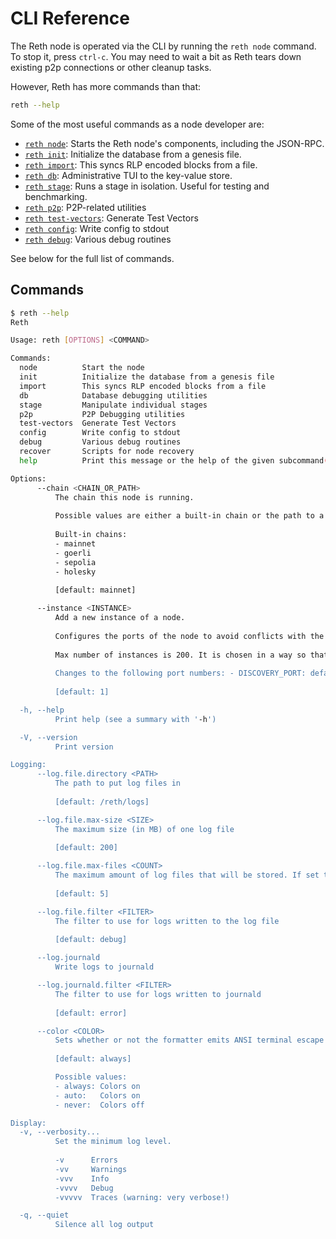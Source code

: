 # CLI Reference

The Reth node is operated via the CLI by running the `reth node` command. To stop it, press `ctrl-c`. You may need to wait a bit as Reth tears down existing p2p connections or other cleanup tasks.

However, Reth has more commands than that:

```bash
reth --help
```

Some of the most useful commands as a node developer are:
* [`reth node`](./node.md): Starts the Reth node's components, including the JSON-RPC.
* [`reth init`](./init.md): Initialize the database from a genesis file.
* [`reth import`](./import.md): This syncs RLP encoded blocks from a file.
* [`reth db`](./db.md): Administrative TUI to the key-value store.
* [`reth stage`](./stage.md): Runs a stage in isolation. Useful for testing and benchmarking.
* [`reth p2p`](./p2p.md): P2P-related utilities
* [`reth test-vectors`](./test-vectors.md): Generate Test Vectors
* [`reth config`](./config.md): Write config to stdout
* [`reth debug`](./debug.md): Various debug routines

See below for the full list of commands.

## Commands

```bash
$ reth --help
Reth

Usage: reth [OPTIONS] <COMMAND>

Commands:
  node          Start the node
  init          Initialize the database from a genesis file
  import        This syncs RLP encoded blocks from a file
  db            Database debugging utilities
  stage         Manipulate individual stages
  p2p           P2P Debugging utilities
  test-vectors  Generate Test Vectors
  config        Write config to stdout
  debug         Various debug routines
  recover       Scripts for node recovery
  help          Print this message or the help of the given subcommand(s)

Options:
      --chain <CHAIN_OR_PATH>
          The chain this node is running.
          
          Possible values are either a built-in chain or the path to a chain specification file.
          
          Built-in chains:
          - mainnet
          - goerli
          - sepolia
          - holesky
          
          [default: mainnet]

      --instance <INSTANCE>
          Add a new instance of a node.
          
          Configures the ports of the node to avoid conflicts with the defaults. This is useful for running multiple nodes on the same machine.
          
          Max number of instances is 200. It is chosen in a way so that it's not possible to have port numbers that conflict with each other.
          
          Changes to the following port numbers: - DISCOVERY_PORT: default + `instance` - 1 - AUTH_PORT: default + `instance` * 100 - 100 - HTTP_RPC_PORT: default - `instance` + 1 - WS_RPC_PORT: default + `instance` * 2 - 2
          
          [default: 1]

  -h, --help
          Print help (see a summary with '-h')

  -V, --version
          Print version

Logging:
      --log.file.directory <PATH>
          The path to put log files in
          
          [default: /reth/logs]

      --log.file.max-size <SIZE>
          The maximum size (in MB) of one log file
          
          [default: 200]

      --log.file.max-files <COUNT>
          The maximum amount of log files that will be stored. If set to 0, background file logging is disabled
          
          [default: 5]

      --log.file.filter <FILTER>
          The filter to use for logs written to the log file
          
          [default: debug]

      --log.journald
          Write logs to journald

      --log.journald.filter <FILTER>
          The filter to use for logs written to journald
          
          [default: error]

      --color <COLOR>
          Sets whether or not the formatter emits ANSI terminal escape codes for colors and other text formatting
          
          [default: always]

          Possible values:
          - always: Colors on
          - auto:   Colors on
          - never:  Colors off

Display:
  -v, --verbosity...
          Set the minimum log level.
          
          -v      Errors
          -vv     Warnings
          -vvv    Info
          -vvvv   Debug
          -vvvvv  Traces (warning: very verbose!)

  -q, --quiet
          Silence all log output
```
